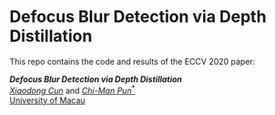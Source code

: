 # Defocus Blur Detection via Depth Distillation 

This repo contains the code and results of the ECCV 2020 paper:

<i><b>Defocus Blur Detection via Depth Distillation </b></i><br>
[_Xiaodong Cun_](http://vinthony.github.io) and [_Chi-Man Pun_<sup>*</sup>](http://www.cis.umac.mo/~cmpun/) <br>
[University of Macau](http://um.edu.mo/)
